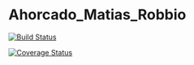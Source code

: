 # Ahorcado_Matias_Robbio

[![Build Status](https://travis-ci.org/MatiasTomasRobbio/Ahorcado_Matias_Robbio.svg?branch=main)](https://travis-ci.org/MatiasTomasRobbio/Ahorcado_Matias_Robbio)

[![Coverage Status](https://coveralls.io/repos/github/MatiasTomasRobbio/Ahorcado_Matias_Robbio/badge.svg?branch=main)](https://coveralls.io/github/MatiasTomasRobbio/Ahorcado_Matias_Robbio?branch=main)